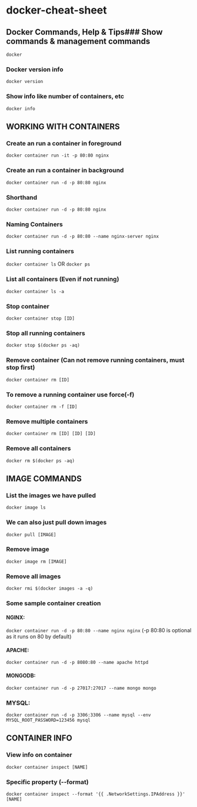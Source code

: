 # docker-cheat-sheet
## Docker Commands, Help & Tips### Show commands & management commands
```docker```
### Docker version info
```docker version```
### Show info like number of containers, etc
```docker info```


## WORKING WITH CONTAINERS
### Create an run a container in foreground
```docker container run -it -p 80:80 nginx```
### Create an run a container in background
```docker container run -d -p 80:80 nginx```
### Shorthand
```docker container run -d -p 80:80 nginx```
### Naming Containers
```docker container run -d -p 80:80 --name nginx-server nginx```

### List running containers
```docker container ls```
OR
```docker ps```
### List all containers (Even if not running)
```docker container ls -a```
### Stop container
```docker container stop [ID]```
### Stop all running containers
```docker stop $(docker ps -aq)```

### Remove container (Can not remove running containers, must stop first)
```docker container rm [ID]```
### To remove a running container use force(-f)
```docker container rm -f [ID]```
### Remove multiple containers
```docker container rm [ID] [ID] [ID]```
### Remove all containers
```docker rm $(docker ps -aq)```


## IMAGE COMMANDS
### List the images we have pulled
```docker image ls```
### We can also just pull down images
```docker pull [IMAGE]```
### Remove image
```docker image rm [IMAGE]```
### Remove all images
```docker rmi $(docker images -a -q)```

### Some sample container creation
####  NGINX:
```docker container run -d -p 80:80 --name nginx nginx``` 
(-p 80:80 is optional as it runs on 80 by default)
#### APACHE:
```docker container run -d -p 8080:80 --name apache httpd```
#### MONGODB:
```docker container run -d -p 27017:27017 --name mongo mongo```
### MYSQL:
```docker container run -d -p 3306:3306 --name mysql --env MYSQL_ROOT_PASSWORD=123456 mysql```


## CONTAINER INFO
### View info on container
```docker container inspect [NAME]```
### Specific property (--format)
```docker container inspect --format '{{ .NetworkSettings.IPAddress }}' [NAME]```
